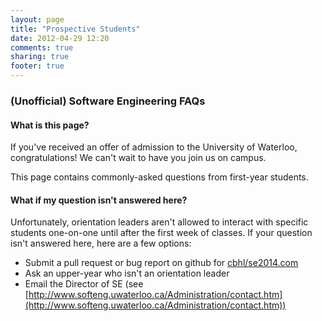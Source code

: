 ```yaml
---
layout: page
title: "Prospective Students"
date: 2012-04-29 12:20
comments: true
sharing: true
footer: true
---
```


### (Unofficial) Software Engineering FAQs ###

#### What is this page? ####

If you've received an offer of admission to the
University of Waterloo, congratulations! We can't
wait to have you join us on campus.

This page contains commonly-asked questions from
first-year students.

#### What if my question isn't answered here? ####

Unfortunately, orientation leaders aren't allowed to
interact with specific students one-on-one until
after the first week of classes. If your question
isn't answered here, here are a few options:

* Submit a pull request or bug report on github for [cbhl/se2014.com](http://github.com/cbhl/se2014.com)
* Ask an upper-year who isn't an orientation leader
* Email the Director of SE (see [http://www.softeng.uwaterloo.ca/Administration/contact.htm](http://www.softeng.uwaterloo.ca/Administration/contact.htm))

